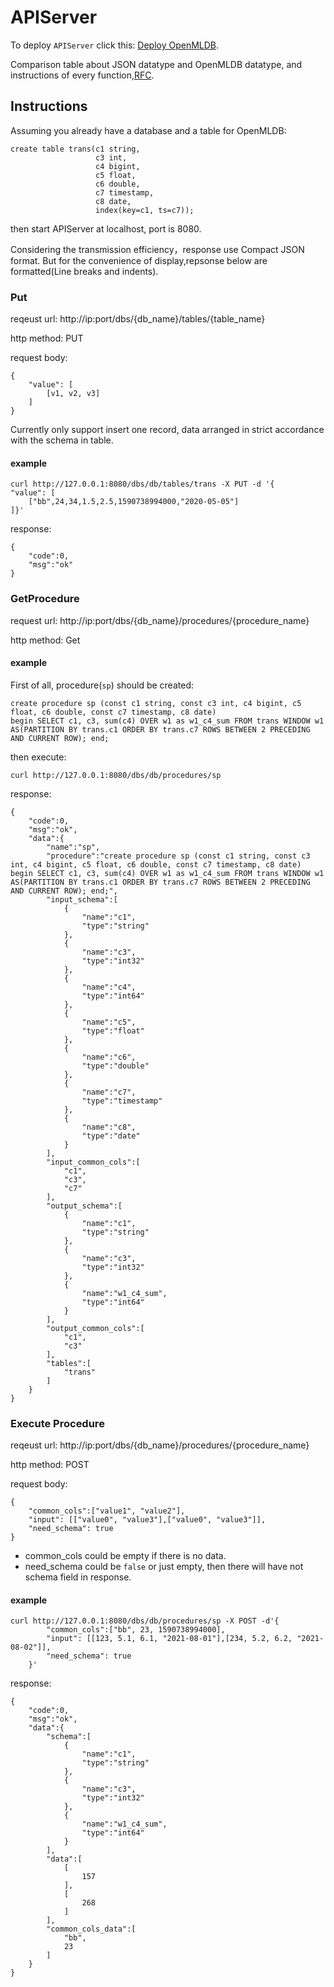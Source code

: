 # APIServer

To deploy `APIServer` click this: [Deploy OpenMLDB](deploy.md).

Comparison table about JSON datatype and OpenMLDB datatype, and instructions of every function,[RFC](https://github.com/4paradigm/rfcs/blob/main/fedb/api-server.md).

## Instructions

Assuming you already have a database and a table for OpenMLDB:

```
create table trans(c1 string,
                   c3 int,
                   c4 bigint,
                   c5 float,
                   c6 double,
                   c7 timestamp,
                   c8 date,
                   index(key=c1, ts=c7));
```

then start APIServer at localhost, port is 8080.

Considering the transmission efficiency，response use Compact JSON format. But for the convenience of display,repsonse below are formatted(Line breaks and indents).

### Put

reqeust url: http://ip:port/dbs/{db_name}/tables/{table_name}

http method: PUT 

request body: 
```
{
    "value": [
    	[v1, v2, v3]
    ]
}
```

Currently only support insert one record, data arranged in strict accordance with the schema in table.

#### example

```
curl http://127.0.0.1:8080/dbs/db/tables/trans -X PUT -d '{
"value": [
    ["bb",24,34,1.5,2.5,1590738994000,"2020-05-05"]
]}'
```
response:

```
{
    "code":0,
    "msg":"ok"
}
```

### GetProcedure

request url: http://ip:port/dbs/{db_name}/procedures/{procedure_name} 

http method: Get

#### example

First of all, procedure(`sp`) should be created:

```
create procedure sp (const c1 string, const c3 int, c4 bigint, c5 float, c6 double, const c7 timestamp, c8 date)
begin SELECT c1, c3, sum(c4) OVER w1 as w1_c4_sum FROM trans WINDOW w1 AS(PARTITION BY trans.c1 ORDER BY trans.c7 ROWS BETWEEN 2 PRECEDING AND CURRENT ROW); end;
```

then execute:

```
curl http://127.0.0.1:8080/dbs/db/procedures/sp
```

response:

```
{
    "code":0,
    "msg":"ok",
    "data":{
        "name":"sp",
        "procedure":"create procedure sp (const c1 string, const c3 int, c4 bigint, c5 float, c6 double, const c7 timestamp, c8 date)
begin SELECT c1, c3, sum(c4) OVER w1 as w1_c4_sum FROM trans WINDOW w1 AS(PARTITION BY trans.c1 ORDER BY trans.c7 ROWS BETWEEN 2 PRECEDING AND CURRENT ROW); end;",
        "input_schema":[
            {
                "name":"c1",
                "type":"string"
            },
            {
                "name":"c3",
                "type":"int32"
            },
            {
                "name":"c4",
                "type":"int64"
            },
            {
                "name":"c5",
                "type":"float"
            },
            {
                "name":"c6",
                "type":"double"
            },
            {
                "name":"c7",
                "type":"timestamp"
            },
            {
                "name":"c8",
                "type":"date"
            }
        ],
        "input_common_cols":[
            "c1",
            "c3",
            "c7"
        ],
        "output_schema":[
            {
                "name":"c1",
                "type":"string"
            },
            {
                "name":"c3",
                "type":"int32"
            },
            {
                "name":"w1_c4_sum",
                "type":"int64"
            }
        ],
        "output_common_cols":[
            "c1",
            "c3"
        ],
        "tables":[
            "trans"
        ]
    }
}
```

### Execute Procedure 

reqeust url: http://ip:port/dbs/{db_name}/procedures/{procedure_name}

http method: POST

request body: 

```
{
    "common_cols":["value1", "value2"],
    "input": [["value0", "value3"],["value0", "value3"]],
    "need_schema": true
}
```

+ common_cols could be empty if there is no data.
+ need_schema could be `false` or just empty, then there will have not schema field in response.

#### example

```
curl http://127.0.0.1:8080/dbs/db/procedures/sp -X POST -d'{
        "common_cols":["bb", 23, 1590738994000],
        "input": [[123, 5.1, 6.1, "2021-08-01"],[234, 5.2, 6.2, "2021-08-02"]],
        "need_schema": true
    }'
```

response:

```
{
    "code":0,
    "msg":"ok",
    "data":{
        "schema":[
            {
                "name":"c1",
                "type":"string"
            },
            {
                "name":"c3",
                "type":"int32"
            },
            {
                "name":"w1_c4_sum",
                "type":"int64"
            }
        ],
        "data":[
            [
                157
            ],
            [
                268
            ]
        ],
        "common_cols_data":[
            "bb",
            23
        ]
    }
}
```
